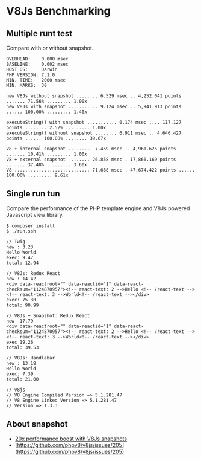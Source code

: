 # V8Js Benchmarking


## Multiple runt test

Compare with or without snapshot.

```
OVERHEAD:    0.000 msec
BASELINE:    0.002 msec
HOST OS:     Darwin
PHP VERSION: 7.1.0
MIN. TIME:   2000 msec
MIN. MARKS:  30

new V8Js without snapshot ........ 6.529 msec .. 4,252.041 points ....... 71.56% ......... 1.00x
new V8Js with snapshot ........... 9.124 msec .. 5,941.913 points ...... 100.00% ......... 1.40x

executeString() with snapshot ........... 0.174 msec .... 117.127 points ........ 2.52% ......... 1.00x
executeString() without snapshot ........ 6.911 msec .. 4,646.427 points ...... 100.00% ........ 39.67x

V8 + internal snapshot ......... 7.459 msec .. 4,961.625 points ....... 10.41% ......... 1.00x
V8 + external snapshot  ....... 26.858 msec . 17,866.169 points ....... 37.48% ......... 3.60x
V8 ............................ 71.668 msec . 47,674.422 points ...... 100.00% ......... 9.61x
```

## Single run tun

Compare the performance of the PHP template engine and V8Js powered Javascript view library.

```
$ composer install
$ ./run.ssh

// Twig
new : 3.23
Hello World
exec: 9.47
total: 12.94

// V8Js: Redux React
new : 14.42
<div data-reactroot="" data-reactid="1" data-react-checksum="1124870957"><!-- react-text: 2 -->Hello <!-- /react-text --><!-- react-text: 3 -->World<!-- /react-text --></div>
exec: 75.30
total: 90.99

// V8Js + Snapshot: Redux React
new  17.79
<div data-reactroot="" data-reactid="1" data-react-checksum="1124870957"><!-- react-text: 2 -->Hello <!-- /react-text --><!-- react-text: 3 -->World<!-- /react-text --></div>
exec 19.26
total: 39.53

// V8Js: Handlebar
new : 13.18
Hello World
exec: 7.39
total: 21.00

// v8js
// V8 Engine Compiled Version => 5.1.281.47
// V8 Engine Linked Version => 5.1.281.47
// Version => 1.3.3
```

## About snapshot

 * [20x performance boost with V8Js snapshots](http://stesie.github.io/2016/02/snapshot-performance)
 * [https://github.com/phpv8/v8js/issues/205](https://github.com/phpv8/v8js/issues/205)
